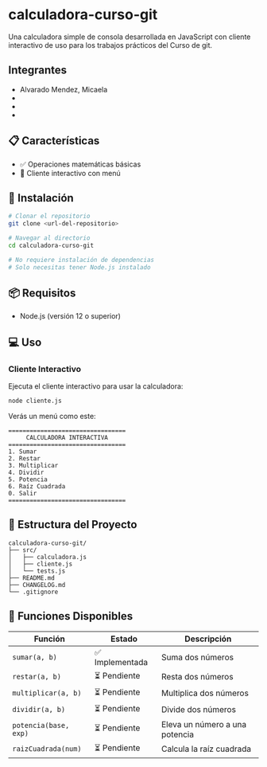 # calculadora-curso-git
Una calculadora simple de consola desarrollada en JavaScript con cliente interactivo de uso para los trabajos prácticos del Curso de git.
## Integrantes 

- Alvarado Mendez, Micaela
-
-
-

## 📋 Características

- ✅ Operaciones matemáticas básicas
- 🔄 Cliente interactivo con menú

## 🚀 Instalación

```bash
# Clonar el repositorio
git clone <url-del-repositorio>

# Navegar al directorio
cd calculadora-curso-git

# No requiere instalación de dependencias
# Solo necesitas tener Node.js instalado
```

## 📦 Requisitos

- Node.js (versión 12 o superior)

## 💻 Uso

### Cliente Interactivo

Ejecuta el cliente interactivo para usar la calculadora:

```bash
node cliente.js
```

Verás un menú como este:

```
=================================
     CALCULADORA INTERACTIVA     
=================================
1. Sumar
2. Restar
3. Multiplicar
4. Dividir
5. Potencia
6. Raíz Cuadrada
0. Salir
=================================
```

## 📂 Estructura del Proyecto

```
calculadora-curso-git/
├── src/
│   ├── calculadora.js
│   ├── cliente.js
│   └── tests.js
├── README.md
├── CHANGELOG.md
└── .gitignore
```

## 🔧 Funciones Disponibles

| Función | Estado | Descripción |
|---------|--------|-------------|
| `sumar(a, b)` | ✅ Implementada | Suma dos números |
| `restar(a, b)` | ⏳ Pendiente | Resta dos números |
| `multiplicar(a, b)` | ⏳ Pendiente | Multiplica dos números |
| `dividir(a, b)` | ⏳ Pendiente | Divide dos números |
| `potencia(base, exp)` | ⏳ Pendiente | Eleva un número a una potencia |
| `raizCuadrada(num)` | ⏳ Pendiente | Calcula la raíz cuadrada |